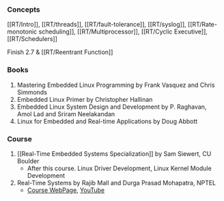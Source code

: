 
### Concepts

[[RT/Intro]], [[RT/threads]], [[RT/fault-tolerance]], [[RT/syslog]], [[RT/Rate-monotonic scheduling]], [[RT/Multiprocessor]], [[RT/Cyclic Executive]], [[RT/Schedulers]]

Finish 2.7 & [[RT/Reentrant Function]] 

### Books

1. Mastering Embedded Linux Programming by Frank Vasquez and Chris Simmonds
2. Embedded Linux Primer by Christopher Hallinan
3. Embedded Linux System Design and Development by P. Raghavan,  Amol Lad and Sriram Neelakandan
4. Linux for Embedded and Real-time Applications by Doug Abbott

### Course

1. [[Real-Time Embedded Systems Specialization]] by Sam Siewert, CU Boulder
	 - After this course. Linux Driver Development, Linux Kernel Module Development
1.  Real-Time Systems by Rajib Mall and Durga Prasad Mohapatra, NPTEL
	- [Course WebPage](https://nptel.ac.in/courses/106105229), [YouTube](https://www.youtube.com/playlist?list=PL-dIBMwXD0RU02jhjGU6eoWvdM-31LPqM)

